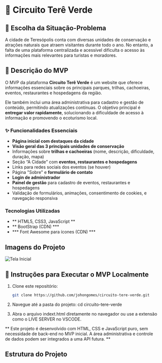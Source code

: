 # 🌿 Circuito Terê Verde

## 📌 Escolha da Situação-Problema

A cidade de Teresópolis conta com diversas unidades de conservação e atrações naturais que atraem visitantes durante todo o ano. No entanto, a falta de uma plataforma centralizada e acessível dificulta o acesso às informações mais relevantes para turistas e moradores.

## 🧪 Descrição do MVP

O MVP da plataforma **Circuito Terê Verde** é um website que oferece informações essenciais sobre os principais parques, trilhas, cachoeiras, eventos, restaurantes e hospedagens da região. 

Ele também inclui uma área administrativa para cadastro e gestão de conteúdo, permitindo atualizações contínuas. O objetivo principal é **entregar valor rapidamente**, solucionando a dificuldade de acesso à informação e promovendo o ecoturismo local.

### ✨ Funcionalidades Essenciais

- **Página inicial com destaques da cidade**
- **Visão geral das 3 principais unidades de conservação**
- Informações sobre **trilhas e cachoeiras** (nome, descrição, dificuldade, duração, mapa)
- Seção “A Cidade” com **eventos, restaurantes e hospedagens**
- Links para redes sociais dos eventos (se houver)
- Página "Sobre" e **formulário de contato**
- **Login de administrador**
- **Painel de gestão** para cadastro de eventos, restaurantes e hospedagens
- Validação de formulários, animações, consentimento de cookies, e navegação responsiva

### Tecnologias Utilizadas
- ** HTML5, CSS3, JavaScript **
- ** BootStrap (CDN) ***
- *** Font Awesome para ícones (CDN) ***

## Imagens do Projeto 

![Tela Inicial](https://www.awesomescreenshot.com/image/55193947?key=624d2ca0bd36c6cfefb1fd9d9a540b3e)


## 🚀 Instruções para Executar o MVP Localmente

1. Clone este repositório:
   ```bash
   git clone https://github.com/johongomes/circuito-tere-verde.git
2. Navegue até a pasta do projeto:
   cd circuito-tere-verde

3. Abra o arquivo indext.html diretamente no navegador ou use a extensão como o LIVE SERVER no VSCODE.

** Este projeto é desenvolvido com HTML, CSS e JavaScript puro, sem necessidade de back-end no MVP inicial. A área administrativa e controle de dados podem ser integrados a uma API futura. **


## Estrutura do Projeto



